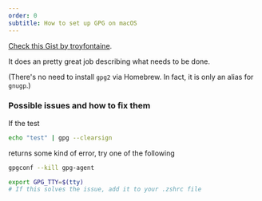 ```yaml
---
order: 0
subtitle: How to set up GPG on macOS
---
```


[Check this Gist by troyfontaine](https://gist.github.com/troyfontaine/18c9146295168ee9ca2b30c00bd1b41e).

It does an pretty great job describing what needs to be done.

(There's no need to install `gpg2` via Homebrew. In fact, it is only an alias for `gnugp`.)

### Possible issues and how to fix them

If the test

```zsh
echo "test" | gpg --clearsign
```

returns some kind of error, try one of the following

```zsh
gpgconf --kill gpg-agent
```

```sh
export GPG_TTY=$(tty)
# If this solves the issue, add it to your .zshrc file
```
